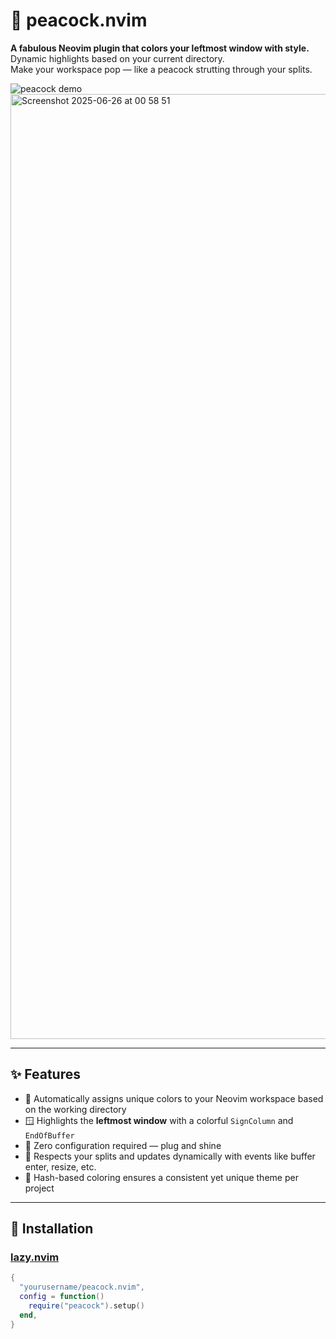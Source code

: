 # 🦚 peacock.nvim

**A fabulous Neovim plugin that colors your leftmost window with style.**  
Dynamic highlights based on your current directory.  
Make your workspace pop — like a peacock strutting through your splits.

![peacock demo](https://user-images.githubusercontent.com/your-demo-gif-url.gif)
<img width="1512" alt="Screenshot 2025-06-26 at 00 58 51" src="https://github.com/user-attachments/assets/54481711-945d-41e3-8c79-18aecfc6b4d5" />

---

## ✨ Features

- 🎨 Automatically assigns unique colors to your Neovim workspace based on the working directory
- 🪟 Highlights the **leftmost window** with a colorful `SignColumn` and `EndOfBuffer`
- 🎯 Zero configuration required — plug and shine
- 💫 Respects your splits and updates dynamically with events like buffer enter, resize, etc.
- 🧠 Hash-based coloring ensures a consistent yet unique theme per project

---

## 🚀 Installation

### [lazy.nvim](https://github.com/folke/lazy.nvim)

```lua
{
  "yourusername/peacock.nvim",
  config = function()
    require("peacock").setup()
  end,
}
